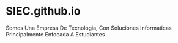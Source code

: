# SIEC.github.io
Somos Una Empresa De Tecnologia, Con Soluciones Informaticas Principalmente Enfocada A Estudiantes
